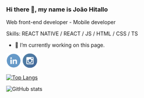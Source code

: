 ### Hi there 👋, my name is João Hitallo
Web front-end developer - Mobile developer

Skills: REACT NATIVE / REACT / JS / HTML / CSS / TS

- 🔭 I’m currently working on this page. 


[<img src='./iconlinkedin.png' alt='linkedin' height='40'>](https://www.linkedin.com/in/joão-hitallo-castro-8b2222176//)  [<img src='./iconinsta.png' alt='instagram' height='40'>](https://www.instagram.com/jhitallo/)  

[![Top Langs](https://github-readme-stats.vercel.app/api/top-langs/?username=joaohitallo)](https://github.com/anuraghazra/github-readme-stats)

![GitHub stats](https://github-readme-stats.vercel.app/api?username=joaohitallo&show_icons=true)  

